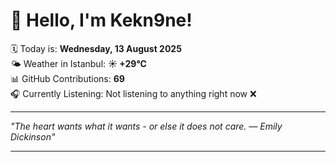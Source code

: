 # 👋 Hello, I'm Kekn9ne!

🗓️ Today is: **Wednesday, 13 August 2025**  
🌤️ Weather in Istanbul: **☀️   +29°C**  
📊 GitHub Contributions: **69**  
🎧 Currently Listening: Not listening to anything right now ❌

---

_"The heart wants what it wants - or else it does not care. — *Emily Dickinson*"_

---
